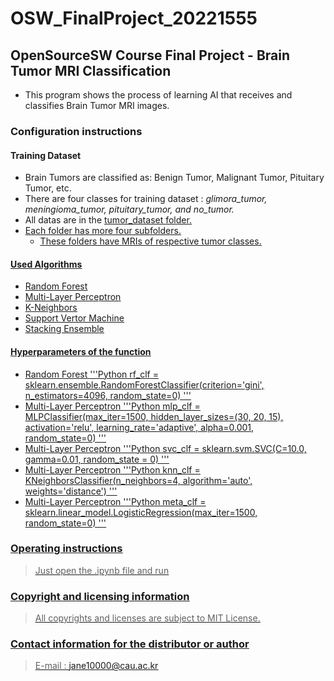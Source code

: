 # OSW_FinalProject_20221555
## OpenSourceSW Course Final Project - Brain Tumor MRI Classification
* This program shows the process of learning AI that receives and classifies Brain Tumor MRI images.
### Configuration instructions
#### Training Dataset
* Brain Tumors are classified as: Benign Tumor, Malignant Tumor, Pituitary Tumor, etc.
* There are four classes for training dataset : _glimora_tumor, meningioma_tumor, pituitary_tumor, and no_tumor._
* All datas are in the <U>tumor_dataset<U> folder.
* Each folder has more four subfolders.
  * These folders have MRIs of respective tumor classes.
  
#### Used Algorithms
* Random Forest
* Multi-Layer Perceptron
* K-Neighbors
* Support Vertor Machine
* Stacking Ensemble
  
#### Hyperparameters of the function
* Random Forest
'''Python
   rf_clf = sklearn.ensemble.RandomForestClassifier(criterion='gini',
                                             n_estimators=4096,
                                             random_state=0)
 '''
* Multi-Layer Perceptron
'''Python
  mlp_clf = MLPClassifier(max_iter=1500,
                    hidden_layer_sizes=(30, 20, 15),
                    activation='relu',
                    learning_rate='adaptive',
                    alpha=0.001,
                   random_state=0)
'''
* Multi-Layer Perceptron
 '''Python 
  svc_clf = sklearn.svm.SVC(C=10.0,
                      gamma=0.01,
                      random_state = 0)
'''
* Multi-Layer Perceptron
 '''Python 
  knn_clf = KNeighborsClassifier(n_neighbors=4,
                           algorithm='auto',
                           weights='distance')
  '''
* Multi-Layer Perceptron
 '''Python 
  meta_clf = sklearn.linear_model.LogisticRegression(max_iter=1500,
                                              random_state=0)
  '''
  
### Operating instructions
> Just open the .ipynb file and run
### Copyright and licensing information
> All copyrights and licenses are subject to MIT License.
### Contact information for the distributor or author
> E-mail : jane10000@cau.ac.kr
